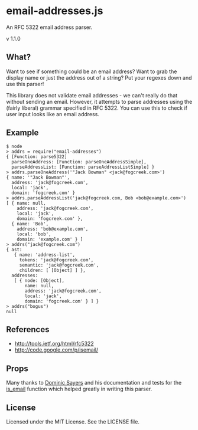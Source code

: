 email-addresses.js
==================

An RFC 5322 email address parser.

v 1.1.0

What?
-----
Want to see if something could be an email address? Want to grab the display name or just the address out of a string? Put your regexes down and use this parser!

This library does not validate email addresses - we can't really do that without sending an email. However, it attempts to parse addresses using the (fairly liberal) grammar specified in RFC 5322. You can use this to check if user input looks like an email address.

Example
-------

```
$ node
> addrs = require("email-addresses")
{ [Function: parse5322]
  parseOneAddress: [Function: parseOneAddressSimple],
  parseAddressList: [Function: parseAddressListSimple] }
> addrs.parseOneAddress('"Jack Bowman" <jack@fogcreek.com>')
{ name: '"Jack Bowman"',
  address: 'jack@fogcreek.com',
  local: 'jack',
  domain: 'fogcreek.com' }
> addrs.parseAddressList('jack@fogcreek.com, Bob <bob@example.com>')
[ { name: null,
    address: 'jack@fogcreek.com',
    local: 'jack',
    domain: 'fogcreek.com' },
  { name: 'Bob',
    address: 'bob@example.com',
    local: 'bob',
    domain: 'example.com' } ]
> addrs("jack@fogcreek.com")
{ ast:
   { name: 'address-list',
     tokens: 'jack@fogcreek.com',
     semantic: 'jack@fogcreek.com',
     children: [ [Object] ] },
  addresses:
   [ { node: [Object],
       name: null,
       address: 'jack@fogcreek.com',
       local: 'jack',
       domain: 'fogcreek.com' } ] }
> addrs("bogus")
null
```

References
----------
 - http://tools.ietf.org/html/rfc5322
 - http://code.google.com/p/isemail/

Props
-----
Many thanks to [Dominic Sayers](https://github.com/dominicsayers) and his documentation and tests
for the [is_email](https://github.com/dominicsayers/isemail) function which helped greatly in writing this parser.

License
-------
Licensed under the MIT License. See the LICENSE file.
